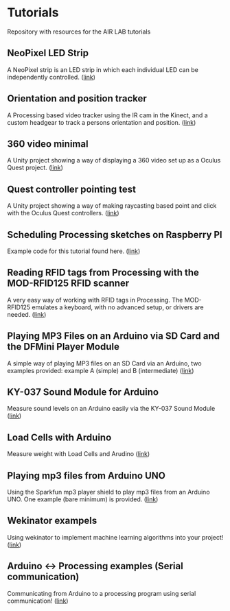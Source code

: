 # Tutorials

Repository with resources for the AIR LAB tutorials

## NeoPixel LED Strip

A NeoPixel strip is an LED strip in which each individual LED can be independently controlled.
([link](https://github.com/airlabitu/Tutorials/tree/master/NeoPixel_LED_strip))

## Orientation and position tracker

A Processing based video tracker using the IR cam in the Kinect, and a custom headgear to track a persons orientation and position.
([link](https://github.com/airlabitu/Tutorials/tree/master/Orientation_and_position_tracker))

## 360 video minimal

A Unity project showing a way of displaying a 360 video set up as a Oculus Quest project.
([link](https://github.com/airlabitu/Tutorials/tree/master/360_video_minimal))

## Quest controller pointing test

A Unity project showing a way of making raycasting based point and click with the Oculus Quest controllers.
([link](https://github.com/airlabitu/Tutorials/tree/master/QuestControllerPointingTest))

## Scheduling Processing sketches on Raspberry PI

Example code for this tutorial found here.
([link](https://airlab.itu.dk/scheduling-processing-sketches-on-raspberry-pi/))

## Reading RFID tags from Processing with the MOD-RFID125 RFID scanner

A very easy way of working with RFID tags in Processing. The MOD-RFID125 emulates a keyboard, with no advanced setup, or drivers are needed.
([link](https://github.com/airlabitu/Tutorials/tree/master/OLIMEX_RFID_scanner%20))

## Playing MP3 Files on an Arduino via SD Card and the DFMini Player Module

A simple way of playing MP3 files on an SD Card via an Arduino, two examples provided: example A (simple) and B (intermediate)
([link](https://github.com/airlabitu/Tutorials/tree/master/Arduino-MP3_DF-Mini-Player))

## KY-037 Sound Module for Arduino

Measure sound levels on an Arduino easily via the KY-037 Sound Module
([link](https://github.com/airlabitu/Tutorials/tree/master/KY-037_Sound_Module))

## Load Cells with Arduino

Measure weight with Load Cells and Arudino
([link](https://github.com/airlabitu/Tutorials/tree/master/LoadCell))

## Playing mp3 files from Arduino UNO

Using the Sparkfun mp3 player shield to play mp3 files from an Arduino UNO. One example (bare minimum) is provided.
([link](https://github.com/airlabitu/Tutorials/tree/master/Sparkfun_mp3_shield))

## Wekinator exampels

Using wekinator to implement machine learning algorithms into your project!
([link](https://github.com/airlabitu/Tutorials/tree/master/Wekinator_examples))

## Arduino <-> Processing examples (Serial communication)

Communicating from Arduino to a processing program using serial communication!
([link](https://github.com/airlabitu/Tutorials/tree/master/Arduino_To_processing))

